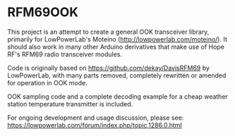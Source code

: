 # RFM69OOK

This project is an attempt to create a general OOK transceiver library, primarily for LowPowerLab's Moteino (http://lowpowerlab.com/moteino/). It should also work in many other Arduino derivatives that make use of Hope RF's RFM69 radio transceiver modules.

Code is originally based on https://github.com/dekay/DavisRFM69 by LowPowerLab, with many parts removed, completely rewritten or amended for operation in OOK mode.

OOK sampling code and a complete decoding example for a cheap weather station temperature transmitter is included.

For ongoing development and usage discussion, please see: https://lowpowerlab.com/forum/index.php/topic,1286.0.html
